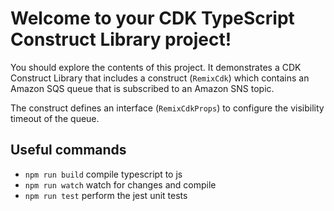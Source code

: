 # Welcome to your CDK TypeScript Construct Library project!

You should explore the contents of this project. It demonstrates a CDK Construct Library that includes a construct (`RemixCdk`)
which contains an Amazon SQS queue that is subscribed to an Amazon SNS topic.

The construct defines an interface (`RemixCdkProps`) to configure the visibility timeout of the queue.

## Useful commands

 * `npm run build`   compile typescript to js
 * `npm run watch`   watch for changes and compile
 * `npm run test`    perform the jest unit tests